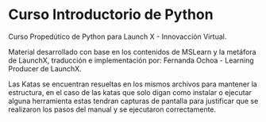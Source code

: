 # Curso Introductorio de Python

Curso Propedútico de Python para Launch X - Innovacción Virtual.

Material desarrollado con base en los contenidos de MSLearn y la metáfora de LaunchX, traducción e implementación por: Fernanda Ochoa - Learning Producer de LaunchX.

Las Katas se encuentran resueltas en los mismos archivos para mantener la estructura, en el caso de las katas que solo digan como instalar o ejecutar alguna herramienta estas tendran capturas de pantalla para justificar que se realizaron los pasos del manual y se ejecutaron correctamente.
